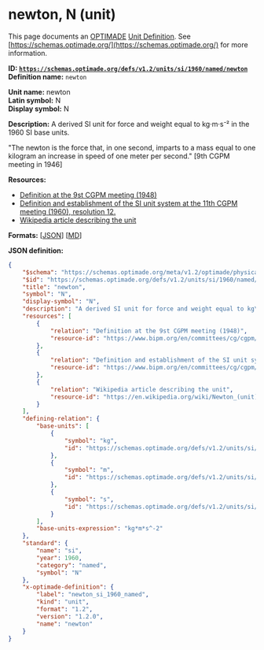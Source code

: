 # newton, N (unit)

This page documents an [OPTIMADE](https://www.optimade.org/) [Unit Definition](https://schemas.optimade.org/#definitions). See [https://schemas.optimade.org/](https://schemas.optimade.org/) for more information.

**ID: [`https://schemas.optimade.org/defs/v1.2/units/si/1960/named/newton`](https://schemas.optimade.org/defs/v1.2/units/si/1960/named/newton.md)**  
**Definition name:** `newton`

**Unit name:** newton  
**Latin symbol:** N  
**Display symbol:** N  
  
**Description:** A derived SI unit for force and weight equal to kg·m·s⁻² in the 1960 SI base units.

"The newton is the force that, in one second, imparts to a mass equal to one kilogram an increase in speed of one meter per second." [9th CGPM meeting in 1946]

**Resources:**

- [Definition at the 9st CGPM meeting (1948)](https://www.bipm.org/en/committees/cg/cgpm/9-1948)
- [Definition and establishment of the SI unit system at the 11th CGPM meeting (1960), resolution 12.](https://www.bipm.org/en/committees/cg/cgpm/11-1960/resolution-12)
- [Wikipedia article describing the unit](https://en.wikipedia.org/wiki/Newton_(unit))


**Formats:** [[JSON](newton.json)] [[MD](newton.md)]

**JSON definition:**

``` json
{
    "$schema": "https://schemas.optimade.org/meta/v1.2/optimade/physical_unit_definition.md",
    "$id": "https://schemas.optimade.org/defs/v1.2/units/si/1960/named/newton",
    "title": "newton",
    "symbol": "N",
    "display-symbol": "N",
    "description": "A derived SI unit for force and weight equal to kg\u00b7m\u00b7s\u207b\u00b2 in the 1960 SI base units.\n\n\"The newton is the force that, in one second, imparts to a mass equal to one kilogram an increase in speed of one meter per second.\" [9th CGPM meeting in 1946]\n",
    "resources": [
        {
            "relation": "Definition at the 9st CGPM meeting (1948)",
            "resource-id": "https://www.bipm.org/en/committees/cg/cgpm/9-1948"
        },
        {
            "relation": "Definition and establishment of the SI unit system at the 11th CGPM meeting (1960), resolution 12.",
            "resource-id": "https://www.bipm.org/en/committees/cg/cgpm/11-1960/resolution-12"
        },
        {
            "relation": "Wikipedia article describing the unit",
            "resource-id": "https://en.wikipedia.org/wiki/Newton_(unit)"
        }
    ],
    "defining-relation": {
        "base-units": [
            {
                "symbol": "kg",
                "id": "https://schemas.optimade.org/defs/v1.2/units/si/1960/base/kilogram"
            },
            {
                "symbol": "m",
                "id": "https://schemas.optimade.org/defs/v1.2/units/si/1960/base/metre"
            },
            {
                "symbol": "s",
                "id": "https://schemas.optimade.org/defs/v1.2/units/si/1960/base/second"
            }
        ],
        "base-units-expression": "kg*m*s^-2"
    },
    "standard": {
        "name": "si",
        "year": 1960,
        "category": "named",
        "symbol": "N"
    },
    "x-optimade-definition": {
        "label": "newton_si_1960_named",
        "kind": "unit",
        "format": "1.2",
        "version": "1.2.0",
        "name": "newton"
    }
}
```